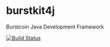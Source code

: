 # burstkit4j

Burstcoin Java Development Framework

[![Build Status](https://travis-ci.com/harry1453/burstkit4j.svg?token=YRshfVv1szv21KJ3KRSM&branch=master)](https://travis-ci.com/harry1453/burstkit4j)

